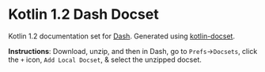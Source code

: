 Kotlin 1.2 Dash Docset
======================

Kotlin 1.2 documentation set for [Dash](https://kapeli.com/dash). Generated using [kotlin-docset](https://github.com/sirlantis/kotlin-docset).

**Instructions**:
Download, unzip, and then in Dash, go to `Prefs`->`Docsets`, click the `+` icon, `Add Local Docset`, & select the unzipped docset.
